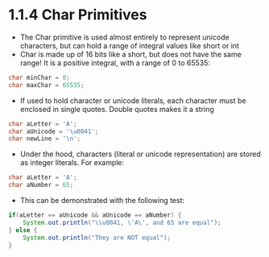 # 1.1.4 Char Primitives

- The Char primitive is used almost entirely to represent unicode characters, but can hold a range of integral values like short or int
- Char is made up of 16 bits like a short, but does not have the same range! It is a positive integral, with a range of 0 to 65535:
```java
char minChar = 0;
char maxChar = 65535;
```

- If used to hold character or unicode literals, each character must be enclosed in single quotes. Double quotes makes it a string
```java
char aLetter = 'A';
char aUnicode = '\u0041';
char newLine = '\n';
```

- Under the hood, characters (literal or unicode representation) are stored as integer literals. For example:
```java
char aLetter = 'A';
char aNumber = 65;
```
- This can be demonstrated with the following test:
```java
if(aLetter == aUnicode && aUnicode == aNumber) {
    System.out.println("\\u0041, \'A\', and 65 are equal");
} else {
    System.out.println("They are NOT equal");
}
```